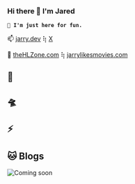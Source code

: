 ### Hi there 👋 I'm Jared

**`🦖 I'm just here for fun. `**

📫 [jarry.dev](https://jarry.dev) ⢷ [X](https://x.com/Jared_Cavalli) 

🚧 [theHLZone.com](https://theHLZone.com/) ⢷ [jarrylikesmovies.com](https://jarrylikesmovies.com/)

## 🧙 

## 🛸 

## ⚡ 

## 🐱 Blogs

![Coming soon](https://media1.giphy.com/media/1ken0zzzL79NPy3QZj/giphy-downsized-large.gif)
